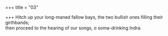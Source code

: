 +++
title = "03"

+++
Hitch up your long-maned fallow bays, the two bullish ones filling their  girthbands;  
then proceed to the hearing of our songs, o soma-drinking Indra.  